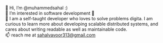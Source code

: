 
👋 Hi, I’m @muhammedsahal :)   
👀 I’m interested in software development 🥳  
🌱 I am a self-taught developer who loves to solve problems digita. I am curious to learn more 
 about developing scalable distributed systems, and cares about writing readable as well as 
 maintainable code.  
📫 reach me at sahalvavoor313@gmail.com 
